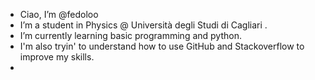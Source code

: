 - Ciao, I’m @fedoloo
- I’m a student in Physics @ Università degli Studi di Cagliari .
- I’m currently learning basic programming and python.
- I'm also tryin' to understand how to use GitHub and Stackoverflow to improve my skills.
- 

<!---
fedoloo/fedoloo is a ✨ special ✨ repository because its `README.md` (this file) appears on your GitHub profile.
You can click the Preview link to take a look at your changes.
--->
